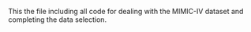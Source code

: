This the file including all code for dealing with the MIMIC-IV dataset and completing the data selection.
